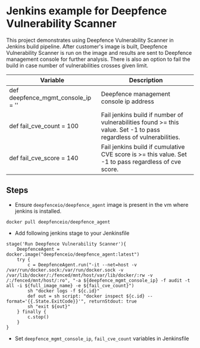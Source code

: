 # Jenkins example for Deepfence Vulnerability Scanner

This project demonstrates using Deepfence Vulnerability Scanner in Jenkins build pipeline.
After customer's image is built, Deepfence Vulnerability Scanner is run on the image and results are sent to Deepfence management console for further analysis.
There is also an option to fail the build in case number of vulnerabilities crosses given limit.

| Variable                           | Description                                               |
| ---------------------------------- | --------------------------------------------------------- |
| def deepfence_mgmt_console_ip = '' | Deepfence management console ip address                   |
| def fail_cve_count = 100           | Fail jenkins build if number of vulnerabilities found >= this value. Set -1 to pass regardless of vulnerabilities.  |
| def fail_cve_score = 140           | Fail jenkins build if cumulative CVE score is >= this value. Set -1 to pass regardless of cve score.  | 

## Steps
- Ensure `deepfenceio/deepfence_agent` image is present in the vm where jenkins is installed.
```shell script
docker pull deepfenceio/deepfence_agent
```
- Add following jenkins stage to your Jenkinsfile
```
stage('Run Deepfence Vulnerability Scanner'){
    DeepfenceAgent = docker.image("deepfenceio/deepfence_agent:latest")
    try {
        c = DeepfenceAgent.run("-it --net=host -v /var/run/docker.sock:/var/run/docker.sock -v /var/lib/docker/:/fenced/mnt/host/var/lib/docker/:rw -v /:/fenced/mnt/host/:ro", "-a ${deepfence_mgmt_console_ip} -f audit -t all -i ${full_image_name} -e ${fail_cve_count}")
        sh "docker logs -f ${c.id}"
        def out = sh script: "docker inspect ${c.id} --format='{{.State.ExitCode}}'", returnStdout: true
        sh "exit ${out}"
    } finally {
        c.stop()
    }
}
```
- Set `deepfence_mgmt_console_ip`, `fail_cve_count` variables in Jenkinsfile